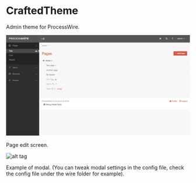 # CraftedTheme
Admin theme for ProcessWire.

![alt tag](https://github.com/madebymats/CraftedTheme/blob/master/crafted-theme.png)

Page edit screen.

![alt tag](https://github.com/madebymats/CraftedTheme/blob/master/modal-ui-dialog.png)

Example of modal. (You can tweak modal settings in the config file, check the config file under the wire folder for example).
